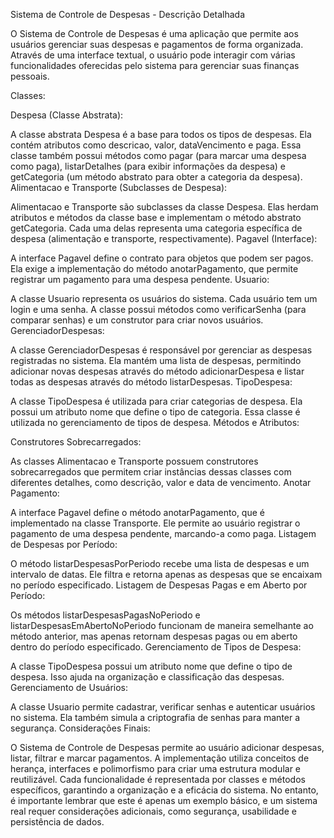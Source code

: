 Sistema de Controle de Despesas - Descrição Detalhada

O Sistema de Controle de Despesas é uma aplicação que permite aos usuários gerenciar suas despesas e pagamentos de forma organizada. Através de uma interface textual, o usuário pode interagir com várias funcionalidades oferecidas pelo sistema para gerenciar suas finanças pessoais.

Classes:

Despesa (Classe Abstrata):

A classe abstrata Despesa é a base para todos os tipos de despesas. Ela contém atributos como descricao, valor, dataVencimento e paga. Essa classe também possui métodos como pagar (para marcar uma despesa como paga), listarDetalhes (para exibir informações da despesa) e getCategoria (um método abstrato para obter a categoria da despesa).
Alimentacao e Transporte (Subclasses de Despesa):

Alimentacao e Transporte são subclasses da classe Despesa. Elas herdam atributos e métodos da classe base e implementam o método abstrato getCategoria. Cada uma delas representa uma categoria específica de despesa (alimentação e transporte, respectivamente).
Pagavel (Interface):

A interface Pagavel define o contrato para objetos que podem ser pagos. Ela exige a implementação do método anotarPagamento, que permite registrar um pagamento para uma despesa pendente.
Usuario:

A classe Usuario representa os usuários do sistema. Cada usuário tem um login e uma senha. A classe possui métodos como verificarSenha (para comparar senhas) e um construtor para criar novos usuários.
GerenciadorDespesas:

A classe GerenciadorDespesas é responsável por gerenciar as despesas registradas no sistema. Ela mantém uma lista de despesas, permitindo adicionar novas despesas através do método adicionarDespesa e listar todas as despesas através do método listarDespesas.
TipoDespesa:

A classe TipoDespesa é utilizada para criar categorias de despesa. Ela possui um atributo nome que define o tipo de categoria. Essa classe é utilizada no gerenciamento de tipos de despesa.
Métodos e Atributos:

Construtores Sobrecarregados:

As classes Alimentacao e Transporte possuem construtores sobrecarregados que permitem criar instâncias dessas classes com diferentes detalhes, como descrição, valor e data de vencimento.
Anotar Pagamento:

A interface Pagavel define o método anotarPagamento, que é implementado na classe Transporte. Ele permite ao usuário registrar o pagamento de uma despesa pendente, marcando-a como paga.
Listagem de Despesas por Período:

O método listarDespesasPorPeriodo recebe uma lista de despesas e um intervalo de datas. Ele filtra e retorna apenas as despesas que se encaixam no período especificado.
Listagem de Despesas Pagas e em Aberto por Período:

Os métodos listarDespesasPagasNoPeriodo e listarDespesasEmAbertoNoPeriodo funcionam de maneira semelhante ao método anterior, mas apenas retornam despesas pagas ou em aberto dentro do período especificado.
Gerenciamento de Tipos de Despesa:

A classe TipoDespesa possui um atributo nome que define o tipo de despesa. Isso ajuda na organização e classificação das despesas.
Gerenciamento de Usuários:

A classe Usuario permite cadastrar, verificar senhas e autenticar usuários no sistema. Ela também simula a criptografia de senhas para manter a segurança.
Considerações Finais:

O Sistema de Controle de Despesas permite ao usuário adicionar despesas, listar, filtrar e marcar pagamentos. A implementação utiliza conceitos de herança, interfaces e polimorfismo para criar uma estrutura modular e reutilizável. Cada funcionalidade é representada por classes e métodos específicos, garantindo a organização e a eficácia do sistema. No entanto, é importante lembrar que este é apenas um exemplo básico, e um sistema real requer considerações adicionais, como segurança, usabilidade e persistência de dados.

